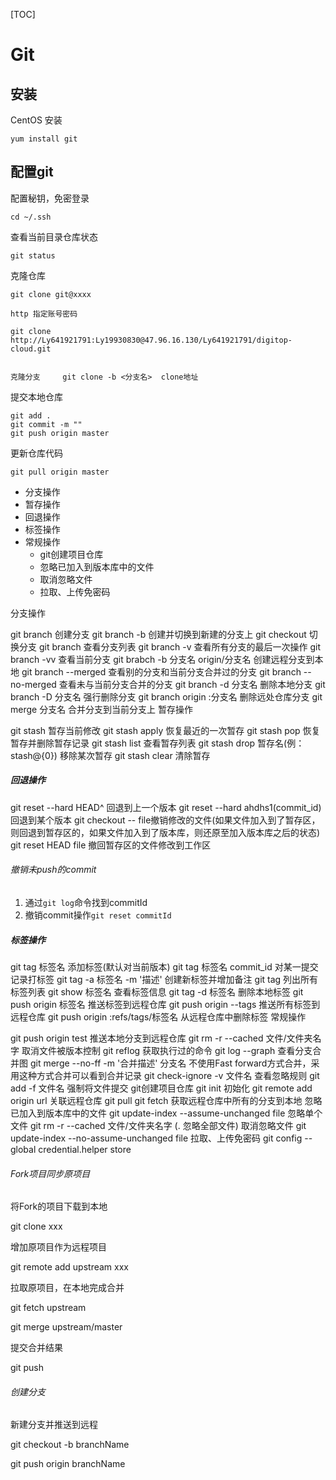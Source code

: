 [TOC]

# Git

## 安装

CentOS 安装

    yum install git

## 配置git

配置秘钥，免密登录

    cd ~/.ssh





查看当前目录仓库状态

	git status
	
克隆仓库

	git clone git@xxxx

	http 指定账号密码

	git clone http://Ly641921791:Ly19930830@47.96.16.130/Ly641921791/digitop-cloud.git
	
	
	克隆分支     git clone -b <分支名>  clone地址
	
提交本地仓库

	git add .
	git commit -m ""
	git push origin master


更新仓库代码

    git pull origin master
    
    
    
    
    
- 分支操作
- 暂存操作
- 回退操作
- 标签操作
- 常规操作
	- git创建项目仓库
	- 忽略已加入到版本库中的文件
	- 取消忽略文件
	- 拉取、上传免密码
	
分支操作

git branch 创建分支
git branch -b 创建并切换到新建的分支上
git checkout 切换分支
git branch 查看分支列表
git branch -v 查看所有分支的最后一次操作
git branch -vv 查看当前分支
git brabch -b 分支名 origin/分支名 创建远程分支到本地
git branch --merged 查看别的分支和当前分支合并过的分支
git branch --no-merged 查看未与当前分支合并的分支
git branch -d 分支名 删除本地分支
git branch -D 分支名 强行删除分支
git branch origin :分支名 删除远处仓库分支
git merge 分支名 合并分支到当前分支上
暂存操作

git stash 暂存当前修改
git stash apply 恢复最近的一次暂存
git stash pop 恢复暂存并删除暂存记录
git stash list 查看暂存列表
git stash drop 暂存名(例：stash@{0}) 移除某次暂存
git stash clear 清除暂存

##### 回退操作

git reset --hard HEAD^ 回退到上一个版本
git reset --hard ahdhs1(commit_id) 回退到某个版本
git checkout -- file撤销修改的文件(如果文件加入到了暂存区，则回退到暂存区的，如果文件加入到了版本库，则还原至加入版本库之后的状态)
git reset HEAD file 撤回暂存区的文件修改到工作区

###### 撤销未push的commit

1. 通过`git log`命令找到commitId
2. 撤销commit操作`git reset commitId`

##### 标签操作

git tag 标签名 添加标签(默认对当前版本)
git tag 标签名 commit_id 对某一提交记录打标签
git tag -a 标签名 -m '描述' 创建新标签并增加备注
git tag 列出所有标签列表
git show 标签名 查看标签信息
git tag -d 标签名 删除本地标签
git push origin 标签名 推送标签到远程仓库
git push origin --tags 推送所有标签到远程仓库
git push origin :refs/tags/标签名 从远程仓库中删除标签
常规操作

git push origin test 推送本地分支到远程仓库
git rm -r --cached 文件/文件夹名字 取消文件被版本控制
git reflog 获取执行过的命令
git log --graph 查看分支合并图
git merge --no-ff -m '合并描述' 分支名 不使用Fast forward方式合并，采用这种方式合并可以看到合并记录
git check-ignore -v 文件名 查看忽略规则
git add -f 文件名 强制将文件提交
git创建项目仓库
git init 初始化
git remote add origin url 关联远程仓库
git pull
git fetch 获取远程仓库中所有的分支到本地
忽略已加入到版本库中的文件
git update-index --assume-unchanged file 忽略单个文件
git rm -r --cached 文件/文件夹名字 (. 忽略全部文件)
取消忽略文件
git update-index --no-assume-unchanged file
拉取、上传免密码
git config --global credential.helper store

###### Fork项目同步原项目

将Fork的项目下载到本地

git clone xxx

增加原项目作为远程项目

git remote add upstream xxx

拉取原项目，在本地完成合并

git fetch upstream

git merge upstream/master

提交合并结果

git push

###### 创建分支

新建分支并推送到远程

git checkout -b branchName

git push origin branchName
